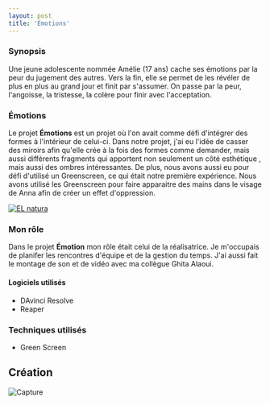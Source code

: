 ```yaml
---
layout: post
title: 'Émotions'
---
```




### Synopsis

Une jeune adolescente nommée Amélie (17 ans) cache ses émotions par la peur du jugement des autres. Vers la fin, elle se permet de les révéler de plus en plus au grand jour et finit par s'assumer. On passe par la peur, l'angoisse, la tristesse, la colère pour finir avec l'acceptation.​


### Émotions

Le projet **Émotions** est un projet où l'on avait comme défi d'intégrer des formes à l'intérieur de celui-ci. Dans notre projet, j'ai eu l'idée de casser des miroirs afin qu'elle crée à la fois des formes comme demander, mais aussi différents fragments qui apportent non seulement un côté esthétique , mais aussi des ombres intéressantes. De plus, nous avons aussi eu pour défi d'utilisé un Greenscreen, ce qui était notre première expérience. Nous avons utilisé les Greenscreen pour faire apparaitre des mains dans le visage de Anna afin de créer un effet d'oppression.

[![EL natura](http://img.youtube.com/vi/AXPsNn52qlw/0.jpg)](https://www.youtube.com/watch?v=AXPsNn52qlw&feature=youtu.be)


### Mon rôle

Dans le projet **Émotion** mon rôle était celui de la réalisatrice. Je m'occupais de planifer les rencontres d'équipe et de la gestion du temps. J'ai aussi fait le montage de son et de vidéo avec ma collègue Ghita Alaoui.




#### Logiciels utilisés ###

- DAvinci Resolve
- Reaper


### Techniques utilisés  ###

- Green Screen

  
## Création ##


![Capture](https://github.com/lauriehoude/Portfolio-Laurie-Houde/assets/89647723/5d10d4ce-9b69-4fb5-9b79-3aae4f00df55)
